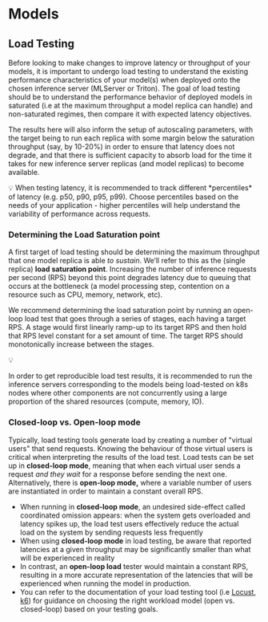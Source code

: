 # Models

## Load Testing

Before looking to make changes to improve latency or throughput of your models, it is important to undergo load testing to understand the existing performance characteristics of your model(s) when deployed onto the chosen inference server (MLServer or Triton). The goal of load testing should be to understand the performance behavior of deployed models in saturated (i.e at the maximum throughput a model replica can handle) and non-saturated regimes, then compare it with expected latency objectives.

The results here will also inform the setup of autoscaling parameters, with the target being to run each replica with some margin below the saturation throughput (say, by 10-20%) in order to ensure that latency does not degrade, and that there is sufficient capacity to absorb load for the time it takes for new inference server replicas (and model replicas) to become available.

<aside>
💡
When testing latency, it is recommended to track different *percentiles* of latency (e.g. p50, p90, p95, p99). Choose percentiles based on the needs of your application - higher percentiles will help understand the variability of performance across requests.

</aside>

### Determining the Load Saturation point

A first target of load testing should be determining the maximum throughput that one model replica is able *to sustain*. We’ll refer to this as the (single replica) **load saturation point**. Increasing the number of inference requests per second (RPS) beyond this point degrades latency due to queuing that occurs at the bottleneck (a model processing step, contention on a resource such as CPU, memory, network, etc).  

We recommend determining the load saturation point by running an open-loop load test that goes through a series of stages, each having a target RPS. A stage would first linearly ramp-up to its target RPS and then hold that RPS level constant for a set amount of time. The target RPS should monotonically increase between the stages.

<aside>
💡

In order to get reproducible load test results, it is recommended to run the inference servers corresponding to the models being load-tested on k8s nodes where other components are not concurrently using a large proportion of the shared resources (compute, memory, IO). 

</aside>

### Closed-loop vs. Open-loop mode

Typically, load testing tools generate load by creating a number of "virtual users" that send requests. Knowing the behaviour of those virtual users is critical when interpreting the results of the load test. Load tests can be set up in **closed-loop mode**, meaning that when each virtual user sends a request *and they wait* for a response before sending the next one. Alternatively, there is **open-loop mode,** where a variable number of users are instantiated in order to maintain a constant overall RPS. 

- When running in **closed-loop mode**, an undesired side-effect called coordinated omission appears: when the system gets overloaded and latency spikes up, the load test users effectively reduce the actual load on the system by sending requests less frequently
- When using **closed-loop mode** in load testing, be aware that reported latencies at a given throughput may be significantly smaller than what will be experienced in reality
- In contrast, an **open-loop load** tester would maintain a constant RPS, resulting in a more accurate representation of the latencies that will be experienced when running the model in production.
- You can refer to the documentation of your load testing tool (i.e [Locust](https://www.locust.cloud/blog/closed-vs-open-workload-models), [k6](https://grafana.com/docs/k6/latest/using-k6/scenarios/executors/)) for guidance on choosing the right workload model (open vs. closed-loop) based on your testing goals.

